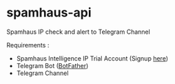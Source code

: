 # spamhaus-api
Spamhaus IP check and alert to Telegram Channel

Requirements :
- Spamhaus Intelligence IP Trial Account (Signup [here](https://www.spamhaus.com/free-trial/free-30-day-trial-for-spamhaus-intelligence-api/))
- Telegram Bot ([BotFather](https://telegram.me/BotFather))
- Telegram Channel
